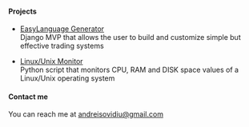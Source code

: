 #### Projects

* <a href="https://www.youtube.com/watch?v=_tEq4SSWS6w" rel="nofollow">EasyLanguage Generator</a> <br>
Django MVP that allows the user to build and customize simple but effective trading systems

* <a href="https://github.com/andreisovidiu/servermonitoring" rel="nofollow">Linux/Unix Monitor</a> <br>
Python script that monitors CPU, RAM and DISK space values of a Linux/Unix operating system


#### Contact me
You can reach me at andreisovidiu@gmail.com
